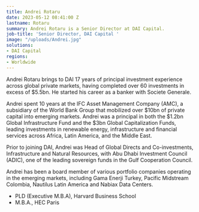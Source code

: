 ```yaml
---
title: Andrei Rotaru
date: 2023-05-12 08:41:00 Z
lastname: Rotaru
summary: Andrei Rotaru is a Senior Director at DAI Capital.
job-title: 'Senior Director, DAI Capital '
image: "/uploads/Andrei.jpg"
solutions:
- DAI Capital
regions:
- Worldwide
---
```


Andrei Rotaru brings to DAI 17 years of principal investment experience across global private markets, having completed over 60 investments in excess of $5.5bn. He started his career as a banker with Societe Generale.

Andrei spent 10 years at the IFC Asset Management Company (AMC), a subsidiary of the World Bank Group that mobilized over $10bn of private capital into emerging markets. Andrei was a principal in both the $1.2bn Global Infrastructure Fund and the $3bn Global Capitalization Funds, leading investments in renewable energy, infrastructure and financial services across Africa, Latin America, and the Middle East.

Prior to joining DAI, Andrei was Head of Global Directs and Co-investments, Infrastructure and Natural Resources, with Abu Dhabi Investment Council (ADIC), one of the leading sovereign funds in the Gulf Cooperation Council.

Andrei has been a board member of various portfolio companies operating in the emerging markets, including Gama Enerji Turkey, Pacific Midstream Colombia, Nautilus Latin America and Nabiax Data Centers. 

* PLD (Executive M.B.A), Harvard Business School 
* M.B.A., HEC Paris  
